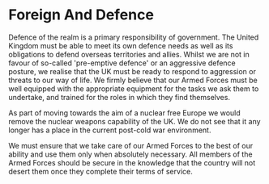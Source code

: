 Foreign And Defence
===================

Defence of the realm is a primary responsibility of government. The
United Kingdom must be able to meet its own defence needs as well as its
obligations to defend overseas territories and allies. Whilst we are not
in favour of so-called 'pre-emptive defence' or an aggressive defence
posture, we realise that the UK must be ready to respond to aggression
or threats to our way of life. We firmly believe that our Armed Forces
must be well equipped with the appropriate equipment for the tasks we
ask them to undertake, and trained for the roles in which they find
themselves.

As part of moving towards the aim of a nuclear free Europe we would
remove the nuclear weapons capability of the UK. We do not see that it
any longer has a place in the current post-cold war environment.

We must ensure that we take care of our Armed Forces to the best of our
ability and use them only when absolutely necessary. All members of the
Armed Forces should be secure in the knowledge that the country will not
desert them once they complete their terms of service.
